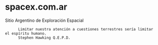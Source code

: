 # spacex.com.ar
Sitio Argentino de Exploración Espacial



          Limitar nuestra atención a cuestiones terrestres sería limitar el espíritu humano.
          Stephen Hawking Q.E.P.D.
